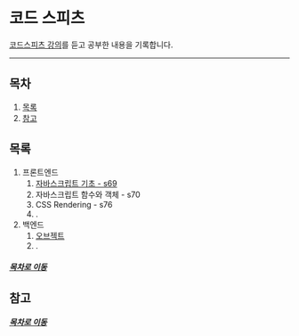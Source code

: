 코드 스피츠
=====
[코드스피츠 강의](https://www.youtube.com/channel/UCKXBpFPbho1tp-Ntlfc25kA/videos)를 듣고 공부한 내용을 기록합니다.
- - -
## 목차
1. [목록](#목록)
2. [참고](#참고)

## 목록
1. 프론트엔드
	1. [자바스크립트 기초 - s69](https://github.com/nara1030/TIL/tree/master/docs/lecture_list/code_spitz/s69)
	2. 자바스크립트 함수와 객체 - s70
	3. CSS Rendering - s76
	4. .
2. 백엔드
	1. [오브젝트](https://github.com/nara1030/TIL/blob/master/docs/book/object/README.md)
	2. .

##### [목차로 이동](#목차)

## 참고


##### [목차로 이동](#목차)